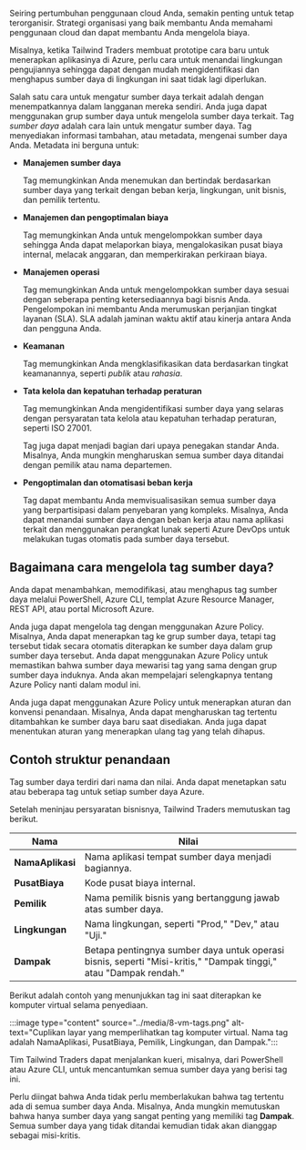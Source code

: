 Seiring pertumbuhan penggunaan cloud Anda, semakin penting untuk tetap terorganisir. Strategi organisasi yang baik membantu Anda memahami penggunaan cloud dan dapat membantu Anda mengelola biaya.

Misalnya, ketika Tailwind Traders membuat prototipe cara baru untuk menerapkan aplikasinya di Azure, perlu cara untuk menandai lingkungan pengujiannya sehingga dapat dengan mudah mengidentifikasi dan menghapus sumber daya di lingkungan ini saat tidak lagi diperlukan.

Salah satu cara untuk mengatur sumber daya terkait adalah dengan menempatkannya dalam langganan mereka sendiri. Anda juga dapat menggunakan grup sumber daya untuk mengelola sumber daya terkait. Tag _sumber daya_ adalah cara lain untuk mengatur sumber daya. Tag menyediakan informasi tambahan, atau metadata, mengenai sumber daya Anda. Metadata ini berguna untuk:

* **Manajemen sumber daya**

    Tag memungkinkan Anda menemukan dan bertindak berdasarkan sumber daya yang terkait dengan beban kerja, lingkungan, unit bisnis, dan pemilik tertentu.
* **Manajemen dan pengoptimalan biaya**

    Tag memungkinkan Anda untuk mengelompokkan sumber daya sehingga Anda dapat melaporkan biaya, mengalokasikan pusat biaya internal, melacak anggaran, dan memperkirakan perkiraan biaya.
* **Manajemen operasi**

    Tag memungkinkan Anda untuk mengelompokkan sumber daya sesuai dengan seberapa penting ketersediaannya bagi bisnis Anda. Pengelompokan ini membantu Anda merumuskan perjanjian tingkat layanan (SLA). SLA adalah jaminan waktu aktif atau kinerja antara Anda dan pengguna Anda.
* **Keamanan**

    Tag memungkinkan Anda mengklasifikasikan data berdasarkan tingkat keamanannya, seperti *publik* atau *rahasia*.
* **Tata kelola dan kepatuhan terhadap peraturan**

    Tag memungkinkan Anda mengidentifikasi sumber daya yang selaras dengan persyaratan tata kelola atau kepatuhan terhadap peraturan, seperti ISO 27001.

    Tag juga dapat menjadi bagian dari upaya penegakan standar Anda. Misalnya, Anda mungkin mengharuskan semua sumber daya ditandai dengan pemilik atau nama departemen.
* **Pengoptimalan dan otomatisasi beban kerja**

    Tag dapat membantu Anda memvisualisasikan semua sumber daya yang berpartisipasi dalam penyebaran yang kompleks. Misalnya, Anda dapat menandai sumber daya dengan beban kerja atau nama aplikasi terkait dan menggunakan perangkat lunak seperti Azure DevOps untuk melakukan tugas otomatis pada sumber daya tersebut.

## <a name="how-do-i-manage-resource-tags"></a>Bagaimana cara mengelola tag sumber daya?

Anda dapat menambahkan, memodifikasi, atau menghapus tag sumber daya melalui PowerShell, Azure CLI, templat Azure Resource Manager, REST API, atau portal Microsoft Azure.

Anda juga dapat mengelola tag dengan menggunakan Azure Policy. Misalnya, Anda dapat menerapkan tag ke grup sumber daya, tetapi tag tersebut tidak secara otomatis diterapkan ke sumber daya dalam grup sumber daya tersebut. Anda dapat menggunakan Azure Policy untuk memastikan bahwa sumber daya mewarisi tag yang sama dengan grup sumber daya induknya. Anda akan mempelajari selengkapnya tentang Azure Policy nanti dalam modul ini.

Anda juga dapat menggunakan Azure Policy untuk menerapkan aturan dan konvensi penandaan. Misalnya, Anda dapat mengharuskan tag tertentu ditambahkan ke sumber daya baru saat disediakan. Anda juga dapat menentukan aturan yang menerapkan ulang tag yang telah dihapus.

## <a name="an-example-tagging-structure"></a>Contoh struktur penandaan

Tag sumber daya terdiri dari nama dan nilai. Anda dapat menetapkan satu atau beberapa tag untuk setiap sumber daya Azure.

Setelah meninjau persyaratan bisnisnya, Tailwind Traders memutuskan tag berikut.

| Nama          | Nilai |
|---------------|-----------|
|**NamaAplikasi**    |Nama aplikasi tempat sumber daya menjadi bagiannya.|
|**PusatBiaya** |Kode pusat biaya internal.|
|**Pemilik**      |Nama pemilik bisnis yang bertanggung jawab atas sumber daya.|
|**Lingkungan**|Nama lingkungan, seperti "Prod," "Dev," atau "Uji."|
|**Dampak**     |Betapa pentingnya sumber daya untuk operasi bisnis, seperti "Misi-kritis," "Dampak tinggi," atau "Dampak rendah."|

Berikut adalah contoh yang menunjukkan tag ini saat diterapkan ke komputer virtual selama penyediaan.

:::image type="content" source="../media/8-vm-tags.png" alt-text="Cuplikan layar yang memperlihatkan tag komputer virtual. Nama tag adalah NamaAplikasi, PusatBiaya, Pemilik, Lingkungan, dan Dampak.":::

Tim Tailwind Traders dapat menjalankan kueri, misalnya, dari PowerShell atau Azure CLI, untuk mencantumkan semua sumber daya yang berisi tag ini.

Perlu diingat bahwa Anda tidak perlu memberlakukan bahwa tag tertentu ada di semua sumber daya Anda. Misalnya, Anda mungkin memutuskan bahwa hanya sumber daya yang sangat penting yang memiliki tag **Dampak**. Semua sumber daya yang tidak ditandai kemudian tidak akan dianggap sebagai misi-kritis.
